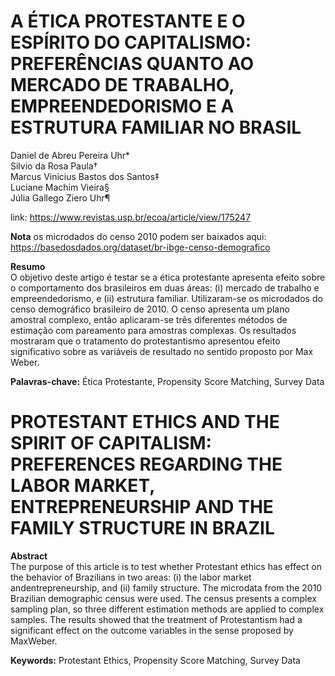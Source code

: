 # A ÉTICA PROTESTANTE E O ESPÍRITO DO CAPITALISMO: PREFERÊNCIAS QUANTO AO MERCADO DE TRABALHO, EMPREENDEDORISMO E A ESTRUTURA FAMILIAR NO BRASIL

Daniel de Abreu Pereira Uhr*                                
Silvio da Rosa Paula†                                
Marcus Vinicius Bastos dos Santos‡                                      
Luciane Machim Vieira§                       
Júlia Gallego Ziero Uhr¶                                                   

link: https://www.revistas.usp.br/ecoa/article/view/175247

**Nota** os microdados do censo 2010 podem ser baixados aqui:               
https://basedosdados.org/dataset/br-ibge-censo-demografico

**Resumo**                
O objetivo deste artigo é testar se a ética protestante apresenta efeito sobre o comportamento dos brasileiros em duas áreas: (i) mercado de trabalho e empreendedorismo, e (ii) estrutura familiar. Utilizaram-se os microdados do censo demográfico brasileiro de 2010. O censo apresenta um plano amostral complexo, então aplicaram-se três diferentes métodos de estimação com pareamento para amostras complexas. Os resultados mostraram que o tratamento do protestantismo apresentou efeito significativo sobre as variáveis de resultado no sentido proposto por Max Weber.

**Palavras-chave:** Ética Protestante, Propensity Score Matching, Survey Data


# PROTESTANT ETHICS AND THE SPIRIT OF CAPITALISM: PREFERENCES REGARDING THE LABOR MARKET, ENTREPRENEURSHIP AND THE FAMILY STRUCTURE IN BRAZIL
**Abstract**            
The purpose of this article is to test whether Protestant ethics has effect on the behavior of Brazilians in two areas: (i) the labor market andentrepreneurship, and (ii) family structure. The microdata from the 2010 Brazilian demographic census were used. The census presents a complex sampling plan, so three different estimation methods are applied to complex samples. The results showed that the treatment of Protestantism had a significant effect on the outcome variables in the sense proposed by MaxWeber.

**Keywords:** Protestant Ethics, Propensity Score Matching, Survey Data
 

